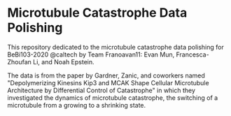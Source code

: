 # Microtubule Catastrophe Data Polishing

This repository dedicated to the microtubule catastrophe data polishing for BeBi103-2020 @caltech by Team Franoavan11: Evan Mun, Francesca-Zhoufan Li, and Noah Epstein.

The data is from the paper by Gardner, Zanic, and coworkers named "Depolymerizing Kinesins Kip3 and MCAK Shape Cellular Microtubule Architecture by Differential Control of Catastrophe" in which they investigated the dynamics of microtubule catastrophe, the switching of a microtubule from a growing to a shrinking state.

